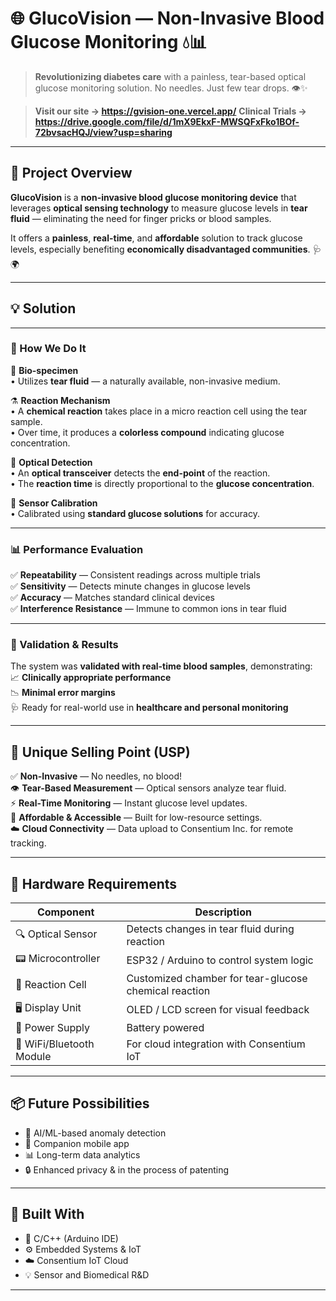 # 🌐 GlucoVision — Non-Invasive Blood Glucose Monitoring 💧📊

> **Revolutionizing diabetes care** with a painless, tear-based optical glucose monitoring solution. No needles. Just few tear drops. 👁️✨

> **Visit our site -> https://gvision-one.vercel.app/**
> **Clinical Trials -> https://drive.google.com/file/d/1mX9EkxF-MWSQFxFko1BOf-72bvsacHQJ/view?usp=sharing**
> 
<!-- > **Prototype Demo -> https://drive.google.com/file/d/1NT8LLWQEPptvoLmxK_BhW58Va_HkUWty/view?usp=drive_link** -->
---

## 📌 Project Overview

**GlucoVision** is a **non-invasive blood glucose monitoring device** that leverages **optical sensing technology** to measure glucose levels in **tear fluid** — eliminating the need for finger pricks or blood samples.  

It offers a **painless**, **real-time**, and **affordable** solution to track glucose levels, especially benefiting **economically disadvantaged communities**. 🩺🌍

---
## 💡 Solution 
---

### 🧪 How We Do It

🔬 **Bio-specimen**  
• Utilizes **tear fluid** — a naturally available, non-invasive medium.

⚗️ **Reaction Mechanism**  
• A **chemical reaction** takes place in a micro reaction cell using the tear sample.  
• Over time, it produces a **colorless compound** indicating glucose concentration.

🔦 **Optical Detection**  
• An **optical transceiver** detects the **end-point** of the reaction.  
• The **reaction time** is directly proportional to the **glucose concentration**.

📏 **Sensor Calibration**  
• Calibrated using **standard glucose solutions** for accuracy.

---

### 📊 Performance Evaluation

✅ **Repeatability** — Consistent readings across multiple trials  
✅ **Sensitivity** — Detects minute changes in glucose levels  
✅ **Accuracy** — Matches standard clinical devices  
✅ **Interference Resistance** — Immune to common ions in tear fluid

---

### 🔬 Validation & Results

The system was **validated with real-time blood samples**, demonstrating:  
📈 **Clinically appropriate performance**  
📉 **Minimal error margins**  
🩺 Ready for real-world use in **healthcare and personal monitoring**

---


## 🌟 Unique Selling Point (USP)

✅ **Non-Invasive** — No needles, no blood!  
👁️ **Tear-Based Measurement** — Optical sensors analyze tear fluid.  
⚡ **Real-Time Monitoring** — Instant glucose level updates.  
💸 **Affordable & Accessible** — Built for low-resource settings.  
☁️ **Cloud Connectivity** — Data upload to Consentium Inc. for remote tracking.  

---



## 🧰 Hardware Requirements

| Component               | Description                                      |
|------------------------|--------------------------------------------------|
| 🔍 Optical Sensor       | Detects changes in tear fluid during reaction   |
| 📟 Microcontroller      | ESP32 / Arduino to control system logic         |
| 🧪 Reaction Cell        | Customized chamber for tear-glucose chemical reaction      |
| 🖥️ Display Unit         | OLED / LCD screen for visual feedback           |
| 🔋 Power Supply         | Battery powered                    |
| 📡 WiFi/Bluetooth Module| For cloud integration with Consentium IoT       |

---

## 📦 Future Possibilities

- 🧠 AI/ML-based anomaly detection  
- 📱 Companion mobile app  
- 📊 Long-term data analytics  
- 🔒 Enhanced privacy & in the process of patenting 

---

## 🤝 Built With

- 🧠 C/C++ (Arduino IDE)  
- ⚙️ Embedded Systems & IoT  
- ☁️ Consentium IoT Cloud  
- 💡 Sensor and Biomedical R&D  

---


